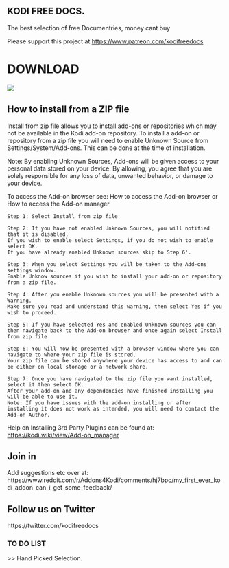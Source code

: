 <h2> KODI FREE DOCS. </h2> 

The best selection of free Documentries, money cant buy 

Please support this project at https://www.patreon.com/kodifreedocs

<h1> DOWNLOAD </h1>
    
 <a href="https://github.com/davidtressler/kodifreedocs/archive/master.zip" download>
  <img src="https://e7.pngegg.com/pngimages/966/93/png-clipart-logo-blue-button-icons-logos-emojis-download-buttons.png">
</a>


    


<h2> How to install from a ZIP file </h2>

Install from zip file allows you to install add-ons or repositories which may not be available in the Kodi add-on repository. To install a add-on or repository from a zip file you will need to enable Unknown Source from Settings/System/Add-ons. This can be done at the time of installation.

Note: By enabling Unknown Sources, Add-ons will be given access to your personal data stored on your device. By allowing, you agree that you are solely responsible for any loss of data, unwanted behavior, or damage to your device.

To access the Add-on browser see: How to access the Add-on browser or How to access the Add-on manager

    Step 1: Select Install from zip file

    Step 2: If you have not enabled Unknown Sources, you will notified that it is disabled.
    If you wish to enable select Settings, if you do not wish to enable select OK. 
    If you have already enabled Unknown sources skip to Step 6'.

    Step 3: When you select Settings you will be taken to the Add-ons settings window.
    Enable Unknow sources if you wish to install your add-on or repository from a zip file.

    Step 4: After you enable Unknown sources you will be presented with a Warning.
    Make sure you read and understand this warning, then select Yes if you wish to proceed.

    Step 5: If you have selected Yes and enabled Unknown sources you can then navigate back to the Add-on browser and once again select Install from zip file

    Step 6: You will now be presented with a browser window where you can navigate to where your zip file is stored. 
    Your zip file can be stored anywhere your device has access to and can be either on local storage or a network share.

    Step 7: Once you have navigated to the zip file you want installed, select it then select OK. 
    After your add-on and any dependencies have finished installing you will be able to use it.
    Note: If you have issues with the add-on installing or after installing it does not work as intended, you will need to contact the Add-on Author.




  
  
Help on Installing 3rd Party Plugins can be found at: 
https://kodi.wiki/view/Add-on_manager




<h2>Join in</h2>
Add suggestions etc over at: 
https://www.reddit.com/r/Addons4Kodi/comments/hj7bpc/my_first_ever_kodi_addon_can_i_get_some_feedback/

<h2>Follow us on Twitter</h2>
https://twitter.com/kodifreedocs

<h3>
  TO DO LIST</h3>
   >> Hand Picked Selection. 
  

